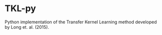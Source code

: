 # TKL-py

Python implementation of the Transfer Kernel Learning method developed by Long et. al. (2015).